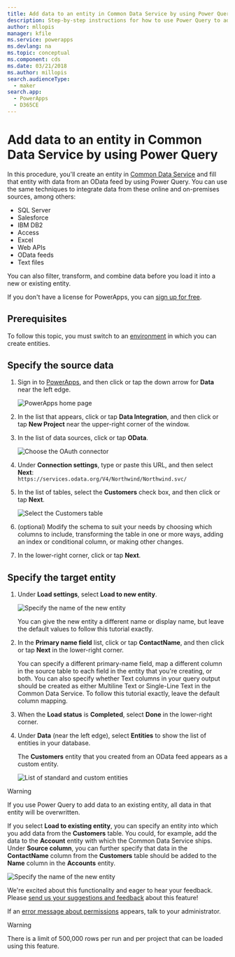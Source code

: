 ```yaml
---
title: Add data to an entity in Common Data Service by using Power Query | Microsoft Docs
description: Step-by-step instructions for how to use Power Query to add data to a new or existing entity in Common Data Service from another data source.
author: mllopis
manager: kfile
ms.service: powerapps
ms.devlang: na
ms.topic: conceptual
ms.component: cds
ms.date: 03/21/2018
ms.author: millopis
search.audienceType: 
  - maker
search.app: 
  - PowerApps
  - D365CE
---
```


# Add data to an entity in Common Data Service by using Power Query
In this procedure, you'll create an entity in [Common Data Service](data-platform-intro.md) and fill that entity with data from an OData feed by using Power Query. You can use the same techniques to integrate data from these online and on-premises sources, among others:

* SQL Server
* Salesforce
* IBM DB2
* Access
* Excel
* Web APIs
* OData feeds
* Text files

You can also filter, transform, and combine data before you load it into a new or existing entity.

If you don't have a license for PowerApps, you can [sign up for free](../signup-for-powerapps.md).

## Prerequisites
To follow this topic, you must switch to an [environment](../canvas-apps/working-with-environments.md) in which you can create entities.

## Specify the source data

1. Sign in to [PowerApps](https://make.powerapps.com/?utm_source=padocs&utm_medium=linkinadoc&utm_campaign=referralsfromdoc), and then click or tap the down arrow for **Data** near the left edge.

	![PowerApps home page](./media/data-platform-cds-newentity-pq/sign-in.png)

1. In the list that appears, click or tap **Data Integration**, and then click or tap **New Project** near the upper-right corner of the window.

1. In the list of data sources, click or tap **OData**.

	![Choose the OAuth connector](./media/data-platform-cds-newentity-pq/choose-odata.png)

1. Under **Connection settings**, type or paste this URL, and then select **Next**:<br>
`https://services.odata.org/V4/Northwind/Northwind.svc/`

1. In the list of tables, select the **Customers** check box, and then click or tap **Next**.

	![Select the Customers table](./media/data-platform-cds-newentity-pq/select-table.png)

1. (optional) Modify the schema to suit your needs by choosing which columns to include, transforming the table in one or more ways, adding an index or conditional column, or making other changes.

1. In the lower-right corner, click or tap **Next**.

## Specify the target entity
1. Under **Load settings**, select **Load to new entity**.

    ![Specify the name of the new entity](./media/data-platform-cds-newentity-pq/new-entity-name.png)

    You can give the new entity a different name or display name, but leave the default values to follow this tutorial exactly.

1. In the **Primary name field** list, click or tap **ContactName**, and then click or tap **Next** in the lower-right corner.

    You can specify a different primary-name field, map a different column in the source table to each field in the entity that you're creating, or both. You can also specify whether Text columns in your query output should be created as either Multiline Text or Single-Line Text in the Common Data Service. To follow this tutorial exactly, leave the default column mapping.

1. When the **Load status** is **Completed**, select **Done** in the lower-right corner.

1. Under **Data** (near the left edge), select **Entities** to show the list of entities in your database.

    The **Customers** entity that you created from an OData feed appears as a custom entity.

    ![List of standard and custom entities](./media/data-platform-cds-newentity-pq/entity-list.png)

> [!WARNING]
> If you use Power Query to add data to an existing entity, all data in that entity will be overwritten.

If you select **Load to existing entity**, you can specify an entity into which you add data from the **Customers** table. You could, for example, add the data to the **Account** entity with which the Common Data Service ships. Under **Source column**, you can further specify that data in the **ContactName** column from the **Customers** table should be added to the **Name** column in the **Accounts** entity.

![Specify the name of the new entity](./media/data-platform-cds-newentity-pq/existing-entity.png)

We're excited about this functionality and eager to hear your feedback. Please [send us your suggestions and feedback](https://powerusers.microsoft.com/t5/PowerApps-Community/ct-p/PowerApps1) about this feature!

If an [error message about permissions](data-platform-cds-newentity-troubleshooting-mashup.md) appears, talk to your administrator.

> [!WARNING]
> There is a limit of 500,000 rows per run and per project that can be loaded using this feature.
